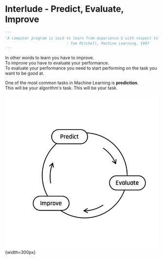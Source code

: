 # Interlude - Predict, Evaluate, Improve

```python
'''
'A computer program is said to learn from experience E with respect to some class of tasks T and performance measure P, if its performance at tasks in T, as measured by P, improves with experience E.' 
                            - Tom Mitchell, Machine Learning, 1997
'''
```

In other words to learn you have to improve.  
To improve you have to evaluate your performance.  
To evaluate your performance you need to start performing on the task you want to be good at.  
  

One of the most common tasks in Machine Learning is **prediction**.  
This will be your algorithm's task.
This will be your task.  

![cycle_neutral](../assets/Default.png){width=300px}
